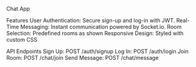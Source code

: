 Chat App



Features
User Authentication: Secure sign-up and log-in with JWT.
Real-Time Messaging: Instant communication powered by Socket.io.
Room Selection: Predefined rooms as shown
Responsive Design: Styled with custom CSS









API Endpoints
Sign Up: POST /auth/signup
Log In: POST /auth/login
Join Room: POST /chat/join
Send Message: POST /chat/message
